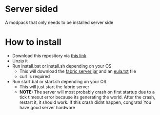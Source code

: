 # Server sided
A modpack that only needs to be installed server side

# How to install
* Download this repository via [this link](https://codeload.github.com/CubeBeveled/server-sided/zip/refs/heads/main)
* Unzip it
* Run install.bat or install.sh depending on your OS
  * This will download the [fabric server jar](https://fabricmc.net/use/server/) and an [eula.txt](https://bevels-files.vercel.app/eula.txt) file
  * curl is required
* Run start.bat or start.sh depending on your OS
  * This will just start the fabric server
  * **NOTE:** The server will most probably crash on first startup due to a tick timeout error because its generating the world. After the crash, restart it, it should work. If this crash didnt happen, congrats! You have good server hardware